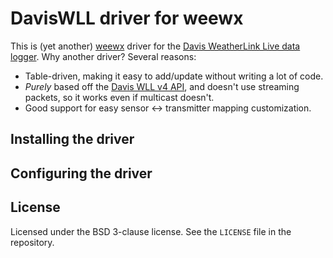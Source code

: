 DavisWLL driver for weewx
=========================

This is (yet another) [weewx](https://www.weewx.com) driver for the
[Davis WeatherLink Live data logger](https://www.davisinstruments.com/pages/weatherlink-live).
Why another driver? Several reasons:

* Table-driven, making it easy to add/update without writing a lot of code.
* _Purely_ based off the [Davis WLL v4 API](https://weatherlink.github.io/weatherlink-live-local-api/), and doesn't use streaming packets, so it works even if multicast doesn't.
* Good support for easy sensor <-> transmitter mapping customization.

Installing the driver
---------------------



Configuring the driver
----------------------


License
-------

Licensed under the BSD 3-clause license. See the `LICENSE` file in the repository.
